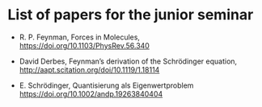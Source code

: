 List of papers for the junior seminar
=====================================

-   R. P. Feynman, Forces in Molecules, <https://doi.org/10.1103/PhysRev.56.340>

-   David Derbes, Feynman’s derivation of the Schrödinger equation, <http://aapt.scitation.org/doi/10.1119/1.18114>

-   E. Schrödinger, Quantisierung als Eigenwertproblem <https://doi.org/10.1002/andp.19263840404>


